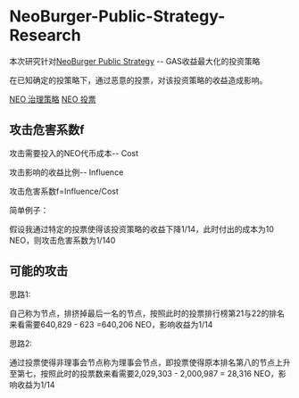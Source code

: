 # NeoBurger-Public-Strategy-Research

本次研究针对[NeoBurger Public Strategy](https://neoburger.github.io/strategy) -- GAS收益最大化的投资策略

在已知确定的投策略下，通过恶意的投票，对该投资策略的收益造成影响。


[NEO 治理策略](https://neo.org/gov)
[NEO 投票](https://governance.neo.org/#/)


## 攻击危害系数f
攻击需要投入的NEO代币成本-- Cost

攻击影响的收益比例-- Influence

攻击危害系数f=Influence/Cost

简单例子：

假设我通过特定的投票使得该投资策略的收益下降1/14，此时付出的成本为10 NEO，则攻击危害系数为1/140

## 可能的攻击
思路1:

自己称为节点，排挤掉最后一名的节点，按照此时的投票排行榜第21与22的排名来看需要640,829 - 623 =640,206 NEO，影响收益为1/14

思路2:

通过投票使得非理事会节点称为理事会节点，即投票使得原本排名第八的节点上升至第七，按照此时的投票数来看需要2,029,303 - 2,000,987 = 28,316 NEO，影响收益为1/14






